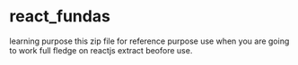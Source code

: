 # react_fundas
learning purpose
this zip file for reference purpose use when you are going to work full fledge on reactjs extract beofore use.
